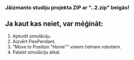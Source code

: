 ### Jāizmanto studiju projekta ZIP ar "..2.zip" beigās!

## Ja kaut kas neiet, var mēģināt:
1. Apturēt simulāciju.
2. Aizvērt FlexPendant.
3. "Move to Position "Home"" visiem četriem robotiem.
4. Palaist simulāciju atkal.
